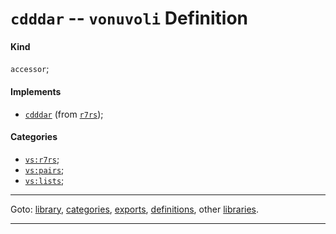 

<a id='definition__vonuvoli__cdddar'></a>

# `cdddar` -- `vonuvoli` Definition


<a id='definition__vonuvoli__cdddar__kind'></a>

#### Kind

`accessor`;


<a id='definition__vonuvoli__cdddar__implements'></a>

#### Implements

 * [`cdddar`](../../r7rs/definitions/cdddar.md#definition__r7rs__cdddar) (from [`r7rs`](../../r7rs/_index.md#library__r7rs));


<a id='definition__vonuvoli__cdddar__categories'></a>

#### Categories

 * [`vs:r7rs`](../../vonuvoli/categories/vs_3a_r7rs.md#category__vonuvoli__vs_3a_r7rs);
 * [`vs:pairs`](../../vonuvoli/categories/vs_3a_pairs.md#category__vonuvoli__vs_3a_pairs);
 * [`vs:lists`](../../vonuvoli/categories/vs_3a_lists.md#category__vonuvoli__vs_3a_lists);

----

Goto: [library](../../vonuvoli/_index.md#library__vonuvoli), [categories](../../vonuvoli/categories/_index.md#toc__vonuvoli__categories), [exports](../../vonuvoli/exports/_index.md#toc__vonuvoli__exports), [definitions](../../vonuvoli/definitions/_index.md#toc__vonuvoli__definitions), other [libraries](../../_libraries.md#toc__libraries).

----

